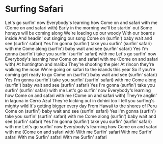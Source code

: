 # Surfing Safari


Let's go surfin' now
Everybody's learning how
Come on and safari with me
(Come on and safari with)
Early in the morning we'll be startin' out
Some honeys will be coming along
We're loading up our woody
With our boards inside
And headin' out singing our song
Come on (surfin') baby wait and see (surfin' safari)
Yes I'm gonna (surfin') take you surfin' (surfin' safari) with me
Come along (surfin') baby wait and see (surfin' safari)
Yes I'm gonna (surfin') take you surfin' (surfin' safari) with me
Let's go surfin' now
Everybody's learning how
Come on and safari with me
(Come on and safari with)
At huntington and malibu
They're shooting the pier
At rincon they're walking the nose
We're going on safari to the islands this year
So if you're coming get ready to go
Come on (surfin') baby wait and see (surfin' safari)
Yes I'm gonna (surfin') take you surfin' (surfin' safari) with me
Come along (surfin') baby wait and see (surfin' safari)
Yes I'm gonna (surfin') take you surfin' (surfin' safari) with me
Let's go surfin' now
Everybody's learning how
Come on and safari with me
(Come on and safari with)
They're anglin' in laguna in Cerro Azul
They're kicking out in dohini too
I tell you surfing's mighty wild
It's getting bigger every day
From Hawaii to the shores of Peru
Come on (surfin') baby wait and see (surfin' safari)
Yes I'm gonna (surfin') take you surfin' (surfin' safari) with me
Come along (surfin') baby wait and see (surfin' safari)
Yes I'm gonna (surfin') take you surfin' (surfin' safari) with me
Let's go surfin' now
Everybody's learning how
Come on and safari with me
(Come on and safari with)
With me
Surfin' safari
With me
Surfin' safari
With me
Surfin' safari
With me
Surfin' safari
